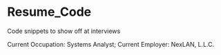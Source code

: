 # Resume_Code
Code snippets to show off at interviews

Current Occupation: Systems Analyst; 
Current Employer: NexLAN, L.L.C.
